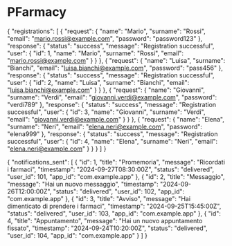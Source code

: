 # PFarmacy
{
  "registrations": [
    {
      "request": {
        "name": "Mario",
        "surname": "Rossi",
        "email": "mario.rossi@example.com",
        "password": "password123"
      },
      "response": {
        "status": "success",
        "message": "Registration successful",
        "user": {
          "id": 1,
          "name": "Mario",
          "surname": "Rossi",
          "email": "mario.rossi@example.com"
        }
      }
    },
    {
      "request": {
        "name": "Luisa",
        "surname": "Bianchi",
        "email": "luisa.bianchi@example.com",
        "password": "pass456"
      },
      "response": {
        "status": "success",
        "message": "Registration successful",
        "user": {
          "id": 2,
          "name": "Luisa",
          "surname": "Bianchi",
          "email": "luisa.bianchi@example.com"
        }
      }
    },
    {
      "request": {
        "name": "Giovanni",
        "surname": "Verdi",
        "email": "giovanni.verdi@example.com",
        "password": "verdi789"
      },
      "response": {
        "status": "success",
        "message": "Registration successful",
        "user": {
          "id": 3,
          "name": "Giovanni",
          "surname": "Verdi",
          "email": "giovanni.verdi@example.com"
        }
      }
    },
    {
      "request": {
        "name": "Elena",
        "surname": "Neri",
        "email": "elena.neri@example.com",
        "password": "elena999"
      },
      "response": {
        "status": "success",
        "message": "Registration successful",
        "user": {
          "id": 4,
          "name": "Elena",
          "surname": "Neri",
          "email": "elena.neri@example.com"
        }
      }
    }
  ]
}



{
  "notifications_sent": [
    {
      "id": 1,
      "title": "Promemoria",
      "message": "Ricordati i farmaci",
      "timestamp": "2024-09-27T08:30:00Z",
      "status": "delivered",
      "user_id": 101,
      "app_id": "com.example.app"
    },
    {
      "id": 2,
      "title": "Messaggio",
      "message": "Hai un nuovo messaggio",
      "timestamp": "2024-09-26T12:00:00Z",
      "status": "delivered",
      "user_id": 102,
      "app_id": "com.example.app"
    },
    {
      "id": 3,
      "title": "Avviso",
      "message": "Hai dimenticato di prendere i farmaci",
      "timestamp": "2024-09-25T15:45:00Z",
      "status": "delivered",
      "user_id": 103,
      "app_id": "com.example.app"
    },
    {
      "id": 4,
      "title": "Appuntamento",
      "message": "Hai un nuovo appuntamento fissato",
      "timestamp": "2024-09-24T10:20:00Z",
      "status": "delivered",
      "user_id": 104,
      "app_id": "com.example.app"
    }
  ]
}




